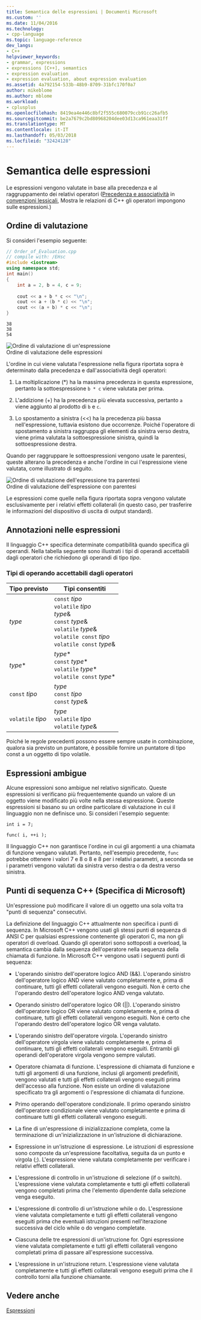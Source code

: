 ```yaml
---
title: Semantica delle espressioni | Documenti Microsoft
ms.custom: ''
ms.date: 11/04/2016
ms.technology:
- cpp-language
ms.topic: language-reference
dev_langs:
- C++
helpviewer_keywords:
- grammar, expressions
- expressions [C++], semantics
- expression evaluation
- expression evaluation, about expression evaluation
ms.assetid: 4a792154-533b-48b9-8709-31bfc170f0a7
author: mikeblome
ms.author: mblome
ms.workload:
- cplusplus
ms.openlocfilehash: 8419ea4e446c8bf2f555c680079ccb91cc26afb5
ms.sourcegitcommit: be2a7679c2bd80968204dee03d13ca961eaa31ff
ms.translationtype: MT
ms.contentlocale: it-IT
ms.lasthandoff: 05/03/2018
ms.locfileid: "32424128"
---
```

# <a name="semantics-of-expressions"></a>Semantica delle espressioni
Le espressioni vengono valutate in base alla precedenza e al raggruppamento dei relativi operatori ([Precedenza e associatività](../cpp/cpp-built-in-operators-precedence-and-associativity.md) in [convenzioni lessicali](../cpp/lexical-conventions.md), Mostra le relazioni di C++ gli operatori impongono sulle espressioni.)  
  
## <a name="order-of-evaluation"></a>Ordine di valutazione  
 Si consideri l'esempio seguente:  
  
```cpp  
// Order_of_Evaluation.cpp  
// compile with: /EHsc  
#include <iostream>  
using namespace std;  
int main()  
{  
    int a = 2, b = 4, c = 9;  
  
    cout << a + b * c << "\n";  
    cout << a + (b * c) << "\n";  
    cout << (a + b) * c << "\n";  
}  
```  
  
```Output  
38  
38  
54  
```  
  
 ![Ordine di valutazione di un'espressione](../cpp/media/vc38zv1.gif "vc38ZV1")  
Ordine di valutazione delle espressioni  
  
 L'ordine in cui viene valutata l'espressione nella figura riportata sopra è determinato dalla precedenza e dall'associatività degli operatori:  
  
1.  La moltiplicazione (*) ha la massima precedenza in questa espressione, pertanto la sottoespressione `b * c` viene valutata per prima.  
  
2.  L'addizione (+) ha la precedenza più elevata successiva, pertanto `a` viene aggiunto al prodotto di `b` e `c`.  
  
3.  Lo spostamento a sinistra (<<) ha la precedenza più bassa nell'espressione, tuttavia esistono due occorrenze. Poiché l'operatore di spostamento a sinistra raggruppa gli elementi da sinistra verso destra, viene prima valutata la sottoespressione sinistra, quindi la sottoespressione destra.  
  
 Quando per raggruppare le sottoespressioni vengono usate le parentesi, queste alterano la precedenza e anche l'ordine in cui l'espressione viene valutata, come illustrato di seguito.  
  
 ![Ordine di valutazione dell'espressione tra parentesi](../cpp/media/vc38zv2.gif "vc38ZV2")  
Ordine di valutazione dell'espressione con parentesi  
  
 Le espressioni come quelle nella figura riportata sopra vengono valutate esclusivamente per i relativi effetti collaterali (in questo caso, per trasferire le informazioni del dispositivo di uscita di output standard).  
  
## <a name="notation-in-expressions"></a>Annotazioni nelle espressioni  
 Il linguaggio C++ specifica determinate compatibilità quando specifica gli operandi. Nella tabella seguente sono illustrati i tipi di operandi accettabili dagli operatori che richiedono gli operandi di tipo *tipo*.  
  
### <a name="operand-types-acceptable-to-operators"></a>Tipi di operando accettabili dagli operatori  
  
|Tipo previsto|Tipi consentiti|  
|-------------------|-------------------|  
|*type*|`const` *tipo*<br /> `volatile` *tipo*<br /> *type*&<br /> `const` *type*&<br /> `volatile` *type*&<br /> `volatile const` *tipo*<br /> `volatile const` *type*&|  
|*type*\*|*type*\*<br /> `const` *type*\*<br /> `volatile` *type*\*<br /> `volatile const` *type*\*|  
|`const` *tipo*|*type*<br /> `const` *tipo*<br />`const` *type*&|  
|`volatile` *tipo*|*type*<br /> `volatile` *tipo*<br /> `volatile` *type*&|  
  
 Poiché le regole precedenti possono essere sempre usate in combinazione, qualora sia previsto un puntatore, è possibile fornire un puntatore di tipo const a un oggetto di tipo volatile.  
  
## <a name="ambiguous-expressions"></a>Espressioni ambigue  
 Alcune espressioni sono ambigue nel relativo significato. Queste espressioni si verificano più frequentemente quando un valore di un oggetto viene modificato più volte nella stessa espressione. Queste espressioni si basano su un ordine particolare di valutazione in cui il linguaggio non ne definisce uno. Si consideri l'esempio seguente:  
  
```  
int i = 7;  
  
func( i, ++i );  
```  
  
 Il linguaggio C++ non garantisce l'ordine in cui gli argomenti a una chiamata di funzione vengano valutati. Pertanto, nell'esempio precedente, `func` potrebbe ottenere i valori 7 e 8 o 8 e 8 per i relativi parametri, a seconda se i parametri vengono valutati da sinistra verso destra o da destra verso sinistra.  
  
## <a name="c-sequence-points-microsoft-specific"></a>Punti di sequenza C++ (Specifica di Microsoft)  
 Un'espressione può modificare il valore di un oggetto una sola volta tra "punti di sequenza" consecutivi.  
  
 La definizione del linguaggio C++ attualmente non specifica i punti di sequenza. In Microsoft C++ vengono usati gli stessi punti di sequenza di ANSI C per qualsiasi espressione contenente gli operatori C, ma non gli operatori di overload. Quando gli operatori sono sottoposti a overload, la semantica cambia dalla sequenza dell'operatore nella sequenza della chiamata di funzione. In Microsoft C++ vengono usati i seguenti punti di sequenza:  
  
-   L'operando sinistro dell'operatore logico AND (&&). L'operando sinistro dell'operatore logico AND viene valutato completamente e, prima di continuare, tutti gli effetti collaterali vengono eseguiti. Non è certo che l'operando destro dell'operatore logico AND venga valutato.  
  
-   Operando sinistro dell'operatore logico OR (&#124;&#124;). L'operando sinistro dell'operatore logico OR viene valutato completamente e, prima di continuare, tutti gli effetti collaterali vengono eseguiti. Non è certo che l'operando destro dell'operatore logico OR venga valutato.  
  
-   L'operando sinistro dell'operatore virgola. L'operando sinistro dell'operatore virgola viene valutato completamente e, prima di continuare, tutti gli effetti collaterali vengono eseguiti. Entrambi gli operandi dell'operatore virgola vengono sempre valutati.  
  
-   Operatore chiamata di funzione. L'espressione di chiamata di funzione e tutti gli argomenti di una funzione, inclusi gli argomenti predefiniti, vengono valutati e tutti gli effetti collaterali vengono eseguiti prima dell'accesso alla funzione. Non esiste un ordine di valutazione specificato tra gli argomenti o l'espressione di chiamata di funzione.  
  
-   Primo operando dell'operatore condizionale. Il primo operando sinistro dell'operatore condizionale viene valutato completamente e prima di continuare tutti gli effetti collaterali vengono eseguiti.  
  
-   La fine di un'espressione di inizializzazione completa, come la terminazione di un'inizializzazione in un'istruzione di dichiarazione.  
  
-   Espressione in un'istruzione di espressione. Le istruzioni di espressione sono composte da un'espressione facoltativa, seguita da un punto e virgola (;). L'espressione viene valutata completamente per verificare i relativi effetti collaterali.  
  
-   L'espressione di controllo in un'istruzione di selezione (if o switch). L'espressione viene valutata completamente e tutti gli effetti collaterali vengono completati prima che l'elemento dipendente dalla selezione venga eseguito.  
  
-   L'espressione di controllo di un'istruzione while o do. L'espressione viene valutata completamente e tutti gli effetti collaterali vengono eseguiti prima che eventuali istruzioni presenti nell'iterazione successiva del ciclo while o do vengano completate.  
  
-   Ciascuna delle tre espressioni di un'istruzione for. Ogni espressione viene valutata completamente e tutti gli effetti collaterali vengono completati prima di passare all'espressione successiva.  
  
-   L'espressione in un'istruzione return. L'espressione viene valutata completamente e tutti gli effetti collaterali vengono eseguiti prima che il controllo torni alla funzione chiamante.  
  
## <a name="see-also"></a>Vedere anche  
 [Espressioni](../cpp/expressions-cpp.md)